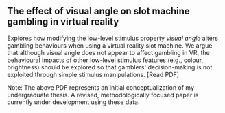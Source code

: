 ## The effect of visual angle on slot machine gambling in virtual reality

Explores how modifying the low-level stimulus property *visual angle* alters gambling behaviours when using a virtual reality slot machine. We argue that although visual angle does not appear to affect gambling in VR, the behavioural impacts of other low-level stimulus features (e.g., colour, brightness) should be explored so that gamblers' decision-making is not exploited through simple stimulus manipulations.
[Read PDF]

Note: The above PDF represents an initial conceptualization of my undergraduate thesis. A revised, methodologically focused paper is currently under development using these data.
